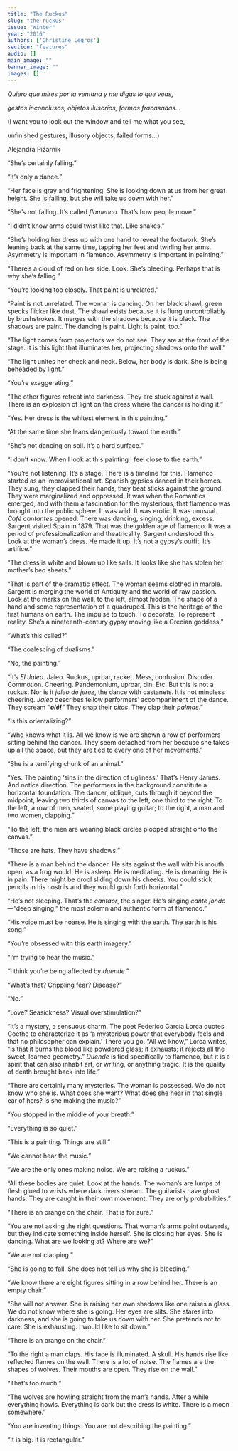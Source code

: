 ```yaml
---
title: "The Ruckus"
slug: "the-ruckus"
issue: "Winter"
year: "2016"
authors: ['Christine Legros']
section: "features"
audio: []
main_image: ""
banner_image: ""
images: []
---
```

*Quiero que mires por la ventana y me digas lo que veas,*

 *gestos inconclusos, objetos ilusorios, formas fracasadas...*

 (I want you to look out the window and tell me what you see,

 unfinished gestures, illusory objects, failed forms…)

 Alejandra Pizarnik

   
  


 “She’s certainly falling.”

 “It’s only a dance.”

 “Her face is gray and frightening. She is looking down at us from her great height. She is falling, but she will take us down with her.”

 “She’s not falling. It’s called *flamenco*. That’s how people move.”

 “I didn’t know arms could twist like that. Like snakes.”

 “She’s holding her dress up with one hand to reveal the footwork. She’s leaning back at the same time, tapping her feet and twirling her arms. Asymmetry is important in flamenco. Asymmetry is important in painting.”

 “There’s a cloud of red on her side. Look. She’s bleeding. Perhaps that is why she’s falling.”

 “You’re looking too closely. That paint is unrelated.”

 “Paint is not unrelated. The woman is dancing. On her black shawl, green specks flicker like dust. The shawl exists because it is flung uncontrollably by brushstrokes. It merges with the shadows because it is black. The shadows are paint. The dancing is paint. Light is paint, too.”

 “The light comes from projectors we do not see. They are at the front of the stage. It is this light that illuminates her, projecting shadows onto the wall.”

 “The light unites her cheek and neck. Below, her body is dark. She is being beheaded by light.”

 “You’re exaggerating.”

 “The other figures retreat into darkness. They are stuck against a wall. There is an explosion of light on the dress where the dancer is holding it.”

 “Yes. Her dress is the whitest element in this painting.”

 “At the same time she leans dangerously toward the earth.”

 “She’s not dancing on soil. It’s a hard surface.”

 “I don’t know. When I look at this painting I feel close to the earth.”

 “You’re not listening. It’s a stage. There is a timeline for this. Flamenco started as an improvisational art. Spanish gypsies danced in their homes. They sung, they clapped their hands, they beat sticks against the ground. They were marginalized and oppressed. It was when the Romantics emerged, and with them a fascination for the mysterious, that flamenco was brought into the public sphere. It was wild. It was erotic. It was unusual. *Café cantantes* opened. There was dancing, singing, drinking, excess. Sargent visited Spain in 1879. That was the golden age of flamenco. It was a period of professionalization and theatricality. Sargent understood this. Look at the woman’s dress. He made it up. It’s not a gypsy’s outfit. It’s artifice.”

 “The dress is white and blown up like sails. It looks like she has stolen her mother’s bed sheets.”

 “That is part of the dramatic effect. The woman seems clothed in marble. Sargent is merging the world of Antiquity and the world of raw passion. Look at the marks on the wall, to the left, almost hidden. The shape of a hand and some representation of a quadruped. This is the heritage of the first humans on earth. The impulse to touch. To decorate. To represent reality. She’s a nineteenth-century gypsy moving like a Grecian goddess.”

 “What’s this called?”

 “The coalescing of dualisms.”

 “No, the painting.”

 “It’s *El Jaleo*. Jaleo. Ruckus, uproar, racket. Mess, confusion. Disorder. Commotion. Cheering. Pandemonium, uproar, din. Etc. But this is not a ruckus. Nor is it *jaleo de jerez*, the dance with castanets. It is not mindless cheering. *Jaleo* describes fellow performers’ accompaniment of the dance. They scream *“**olé!**”* They snap their *pitos*. They clap their *palmas*.”

 “Is this orientalizing?”

 “Who knows what it is. All we know is we are shown a row of performers sitting behind the dancer. They seem detached from her because she takes up all the space, but they are tied to every one of her movements.”

 “She is a terrifying chunk of an animal.”

 “Yes. The painting ‘sins in the direction of ugliness.’ That’s Henry James. And notice direction. The performers in the background constitute a horizontal foundation. The dancer, oblique, cuts through it beyond the midpoint, leaving two thirds of canvas to the left, one third to the right. To the left, a row of men, seated, some playing guitar; to the right, a man and two women, clapping.”

 “To the left, the men are wearing black circles plopped straight onto the canvas.”

 “Those are hats. They have shadows.”

 “There is a man behind the dancer. He sits against the wall with his mouth open, as a frog would. He is asleep. He is meditating. He is dreaming. He is in pain. There might be drool sliding down his cheeks. You could stick pencils in his nostrils and they would gush forth horizontal.”

 “He’s not sleeping. That’s the *cantaor*, the singer. He’s singing *cante jondo*—“deep singing,” the most solemn and authentic form of flamenco.”

 “His voice must be hoarse. He is singing with the earth. The earth is his song.”

 “You’re obsessed with this earth imagery.”

 “I’m trying to hear the music.”

 “I think you’re being affected by *duende*.”

 “What’s that? Crippling fear? Disease?”

 “No.”

 “Love? Seasickness? Visual overstimulation?”

 “It’s a mystery, a sensuous charm. The poet Federico García Lorca quotes Goethe to characterize it as ‘a mysterious power that everybody feels and that no philosopher can explain.’ There you go. “All we know,” Lorca writes, “is that it burns the blood like powdered glass; it exhausts; it rejects all the sweet, learned geometry.” *Duende* is tied specifically to flamenco, but it is a spirit that can also inhabit art, or writing, or anything tragic. It is the quality of death brought back into life.”

 “There are certainly many mysteries. The woman is possessed. We do not know who she is. What does she want? What does she hear in that single ear of hers? Is she making the music?”

 “You stopped in the middle of your breath.”

 “Everything is so quiet.”

 “This is a painting. Things are still.”

 “We cannot hear the music.”

 “We are the only ones making noise. We are raising a ruckus.”

 “All these bodies are quiet. Look at the hands. The woman’s are lumps of flesh glued to wrists where dark rivers stream. The guitarists have ghost hands. They are caught in their own movement. They are only probabilities.”

 “There is an orange on the chair. That is for sure.”

 “You are not asking the right questions. That woman’s arms point outwards, but they indicate something inside herself. She is closing her eyes. She is dancing. What are we looking at? Where are we?”

 “We are not clapping.”

 “She is going to fall. She does not tell us why she is bleeding.”

 “We know there are eight figures sitting in a row behind her. There is an empty chair.”

 “She will not answer. She is raising her own shadows like one raises a glass. We do not know where she is going. Her eyes are slits. She stares into darkness, and she is going to take us down with her. She pretends not to care. She is exhausting. I would like to sit down.”

 “There is an orange on the chair.”

 “To the right a man claps. His face is illuminated. A skull. His hands rise like reflected flames on the wall. There is a lot of noise. The flames are the shapes of wolves. Their mouths are open. They rise on the wall.”

 “That’s too much.”

 “The wolves are howling straight from the man’s hands. After a while everything howls. Everything is dark but the dress is white. There is a moon somewhere.”

 “You are inventing things. You are not describing the painting.”

 “It is big. It is rectangular.”


